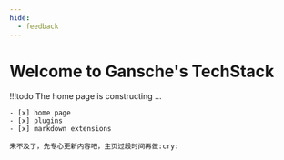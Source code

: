 ```yaml
---
hide:
  - feedback
---
```


# Welcome to Gansche's TechStack

!!!todo
    The home page is constructing ...

    - [x] home page
    - [x] plugins
    - [x] markdown extensions

    来不及了，先专心更新内容吧，主页过段时间再做:cry:




